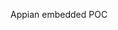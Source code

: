 <!DOCTYPE html>
<html>
  <head>
    <!-- This script loads the Appian Web components; change it to your Appian server's domain -->
     <script src="https://infinityglobal-dev.appiancloud.com/suite/tempo/ui/sail-client/embeddedBootstrap.nocache.js" id="appianEmbedded"></script>
  </head>
  <body>
	<p>Appian embedded POC<p>
    <!-- This custom HTML element specifies an Appian report to embed on the HTML page -->
    <appian-record-view recordTypeUrlStub="iZoJnQ" recordIdentifier="1" recordViewUrlStub="summary"></appian-record-view>

  </body>
</html>
